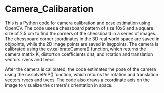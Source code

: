 # Camera_Calibaration
This is a Python code for camera calibration and pose estimation using OpenCV. The code uses a chessboard pattern of size 10x6 and a square size of 2.5 cm to find the corners of the chessboard in a series of images. The chessboard corner coordinates in the 3D real world space are saved in objpoints, while the 2D image points are saved in imgpoints. The camera is calibrated using the cv.calibrateCamera() function, which returns the camera matrix K, distortion coefficients dist, and rotation and translation vectors rvecs and tvecs.

After the camera is calibrated, the code estimates the pose of the camera using the cv.solvePnP() function, which returns the rotation and translation vectors rvecs and tvecs. The code also draws a coordinate axis on the image to visualize the camera's orientation in space.

